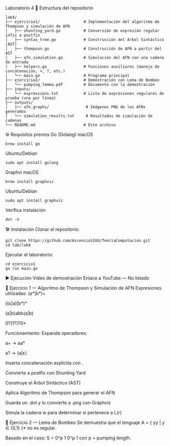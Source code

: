 Laboratorio 4
📁 Estructura del repositorio

```
lab4/
├── ejercicio1/                   # Implementación del algoritmo de Thompson y simulación de AFN
│   ├── shunting_yard.go          # Conversión de expresión regular infix a postfix
│   ├── syntax_tree.go            # Construcción del Árbol Sintáctico (AST)
│   ├── thompson.go               # Construcción de AFN a partir del AST
│   ├── afn_simulation.go         # Simulación del AFN con una cadena de entrada
│   ├── helpers.go                # Funciones auxiliares (manejo de concatenación, +, ?, etc.)
│   └── main.go                   # Programa principal
├── ejercicio2/                   # Demostración con Lema de Bombeo
│   └── pumping_lemma.pdf         # Documento con la demostración
├── inputs/
│   └── expressions.txt           # Lista de expresiones regulares de prueba (una por línea)
├── outputs/
│   ├── afn_graphs/                # Imágenes PNG de los AFNs generados
│   └── simulation_results.txt     # Resultados de simulación de cadenas
└── README.md                     # Este archivo

```

⚙️ Requisitos previos
Go (Golang)
macOS

```
brew install go
```

Ubuntu/Debian

```
sudo apt install golang
```

Graphvi
macOS

```
brew install graphviz
```

Ubuntu/Debian

```
sudo apt install graphviz
```

Verifica instalación

```
dot -V
```

🛠️ Instalación
Clonar el repositorio:

```
git clone https://github.com/AscencioSIUU/TeoriaComputacion.git
cd lab/lab4
```

Ejecutar el laboratorio:

```
cd ejercicio1
go run main.go
```

▶️ Ejecución
Video de demostración
Enlace a YouTube — No listado

🔹 Ejercicio 1 — Algoritmo de Thompson y Simulación de AFN
Expresiones utilizadas:
(a*|b*)+

((ε|a)|b*)*

(a|b)abb(a|b)

0?(1?)?0\*

Funcionamiento:
Expande operadores:

a+ → aa\*

a? → (a|ε)

Inserta concatenación explícita con .

Convierte a postfix con Shunting Yard

Construye el Árbol Sintáctico (AST)

Aplica Algoritmo de Thompson para generar el AFN

Guarda un .dot y lo convierte a .png con Graphviz

Simula la cadena w para determinar si pertenece a L(r)

🔹 Ejercicio 2 — Lema de Bombeo
Se demuestra que el lenguaje
A = { yy | y ∈ {0,1} }\*
no es regular.

Basado en el caso:
S = 0^p 1 0^p 1
con p = pumping length.
